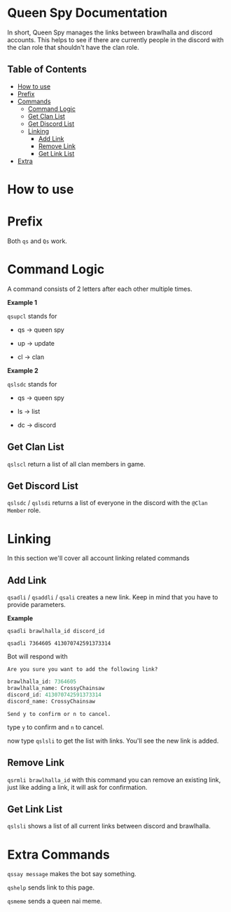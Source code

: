 # Queen Spy Documentation 
In short, Queen Spy manages the links between brawlhalla and discord accounts. This helps to see if there are currently people in the discord with the clan role that shouldn't have the clan role.

## Table of Contents
- [How to use](#how-to-use)
- [Prefix](#prefix)
- [Commands](#commands)
  - [Command Logic](#command-logic)
  - [Get Clan List](#get-clan-list)
  - [Get Discord List](#get-discord-list)
  - [Linking](#linking-commands)
    - [Add Link](#add-link)
    - [Remove Link](#remove-link)
    - [Get Link List](#get-link-list)
- [Extra](#extra-commands)

# How to use

# Prefix
Both `qs` and `Qs` work.

# Command Logic
A command consists of 2 letters after each other multiple times.

**Example 1**

`qsupcl` stands for 

- qs -> queen spy

- up -> update

- cl -> clan

**Example 2**

`qslsdc` stands for

- qs -> queen spy

- ls -> list

- dc -> discord

## Get Clan List
`qslscl` return a list of all clan members in game.

## Get Discord List
`qslsdc` / `qslsdi` returns a list of everyone in the discord with the `@Clan Member` role.

# Linking
In this section we'll cover all account linking related commands

## Add Link
`qsadli` / `qsaddli` / `qsali` creates a new link. Keep in mind that you have to provide parameters.

**Example**

`qsadli brawlhalla_id discord_id`

`qsadli 7364605 413070742591373314`

Bot will respond with 

`Are you sure you want to add the following link?`

```py
brawlhalla_id: 7364605
brawlhalla_name: CrossyChainsaw
discord_id: 413070742591373314
discord_name: CrossyChainsaw
```
`Send y to confirm or n to cancel.`

type `y` to confirm and `n` to cancel.

now type `qslsli` to get the list with links. You'll see the new link is added.

## Remove Link
`qsrmli brawlhalla_id` with this command you can remove an existing link, just like adding a link, it will ask for confirmation.

## Get Link List
`qslsli` shows a list of all current links between discord and brawlhalla.

# Extra Commands
`qssay message` makes the bot say something.

`qshelp` sends link to this page.

`qsmeme` sends a queen nai meme.
